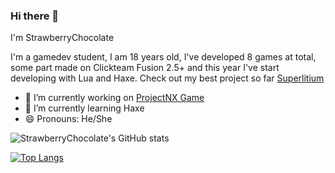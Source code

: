 ### Hi there 👋

I'm StrawberryChocolate

I'm a gamedev student, I am 18 years old, I've developed 8 games at total, some part made on Clickteam Fusion 2.5+ and this year I've start developing with Lua and Haxe.
Check out my best project so far [Superlitium](https://github.com/Litium-org/SuperLitium)

- 🔭 I’m currently working on [ProjectNX Game](https://github.com/NX-Game-Studios/ProjectNX)
- 🌱 I’m currently learning Haxe
- 😄 Pronouns: He/She

![StrawberryChocolate's GitHub stats](https://github-readme-stats.vercel.app/api?username=doge2dev&show_icons=true&theme=synthwave)

[![Top Langs](https://github-readme-stats.vercel.app/api/top-langs/?username=doge2dev&theme=synthwave)](https://github.com/doge2dev/github-readme-stats)
